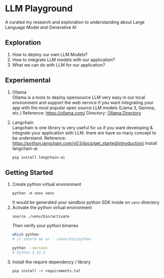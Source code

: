 # LLM Playground

A curated my research and exploration to understanding about Large Language Model and Generative AI

## Exploration
1. How to deploy our own LLM Models?
2. How to integrate LLM models with our application?
3. What we can do with LLM for our application?

## Experiemental
1. Ollama  
    Ollama is a tools to deploy opensource LLM very easy in our local environment and support the web service if you want integrating your app with the most popular open source LLM models (Llama 3, Gemma, etc.)
    Reference: https://ollama.com/
    Directory: [Ollama Directory](./ollama) 

2. Langchain  
    Langchain is one library is very useful for us if you want developing & integrate your application with LLM. there are have so many concept to be understand.
    Reference: https://python.langchain.com/v0.1/docs/get_started/introduction/
    Install langchain-ai
    ```bash
    pip install langchain-ai
    ```

## Getting Started
1. Create python virtual environment
    ```
    python -m venv venv
    ```
    It would be generated your sandbox python SDK inside on `venv` directory
2. Activate the python virtual environment
    ```
    source ./venv/bin/activate
    ```
    Then verify your python binaries
    ```bash
    which python
    # it should be on `./venv/bin/python`

    python --version
    # Python 3.11.5
    ```
3. Install the require dependency / library
    ```
    pip install -r requirements.txt
    ```